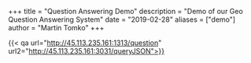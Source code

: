 +++
title = "Question Answering Demo"
description = "Demo of our Geo Question Answering System"
date = "2019-02-28"
aliases = ["demo"]
author = "Martin Tomko"
+++

{{< qa url="http://45.113.235.161:1313/question" url2="http://45.113.235.161:3031/queryJSON">}}

